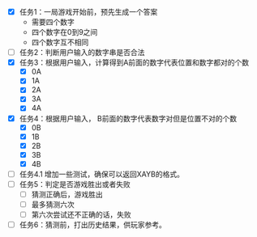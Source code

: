  - [x] 任务1：一局游戏开始前，预先生成一个答案
    * 需要四个数字
    * 四个数字在0到9之间
    * 四个数字互不相同
 - [ ] 任务2：判断用户输入的数字串是否合法
 - [x] 任务3：根据用户输入，计算得到A前面的数字代表位置和数字都对的个数
    - [x] 0A
    - [x] 1A
    - [x] 2A
    - [x] 3A
    - [x] 4A
 - [x] 任务4：根据用户输入， B前面的数字代表数字对但是位置不对的个数
    - [x] 0B
    - [x] 1B
    - [x] 2B
    - [x] 3B
    - [x] 4B 
 - [ ] 任务4.1 增加一些测试，确保可以返回XAYB的格式。
 - [ ] 任务5：判定是否游戏胜出或者失败
    - [ ] 猜测正确后，游戏胜出
    - [ ] 最多猜测六次
    - [ ] 第六次尝试还不正确的话，失败
 - [ ] 任务6：猜测前，打出历史结果，供玩家参考。